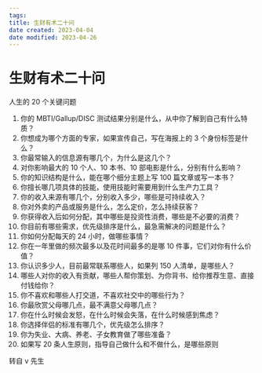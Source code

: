 ```yaml
---
tags:
title: 生财有术二十问
date created: 2023-04-04
date modified: 2023-04-26
---
```


# 生财有术二十问

人生的 20 个关键问题

1. 你的 MBTI/Gallup/DISC 测试结果分别是什么，从中你了解到自己有什么特质？
2. 你想成为哪个方面的专家，如果宣传自己，写在海报上的 3 个身份标签是什么？
3. 你最常输入的信息源有哪几个，为什么是这几个？
4. 对你影响最大的 10 个人、10 本书、10 部电影是什么，分别有什么影响？
5. 你的知识结构是什么，能在哪个细分主题上写 100 篇文章或写一本书？
6. 你擅长哪几项具体的技能，使用技能时需要用到什么生产力工具？
7. 你的收入来源有哪几个，分别收入多少，哪些是可持续收入？
8. 你对外卖的产品或服务是什么，怎么定价，怎么持续获客？
9. 你获得收入后如何分配，其中哪些是投资性消费，哪些是不必要的消费？
10. 你目前有哪些需求，优先级排序是什么，最急需解决的问题是什么？
11. 你如何分配每天的 24 小时，做哪些事情？
12. 你在一年里做的频次最多以及花时间最多的是哪 10 件事，它们对你有什么价值？
13. 你认识多少人，目前最常联系哪些人，如果列 150 人清单，是哪些人？
14. 哪些人对你的收入有贡献，哪些人帮你策划、为你背书、给你推荐生意、直接付钱给你？
15. 你不喜欢和哪些人打交道，不喜欢社交中的哪些行为？
16. 你最欣赏父母哪几点，最不满意父母哪几点？
17. 你在什么时候会发怒，在什么时候会失落，在什么时候感到焦虑？
18. 你选择伴侣的标准有哪几个，优先级怎么排序？
19. 你为失业、大病、养老、子女教育做了哪些准备？
20. 如果写 20 条人生原则，指导自己做什么和不做什么，是哪些原则

转自 v 先生
